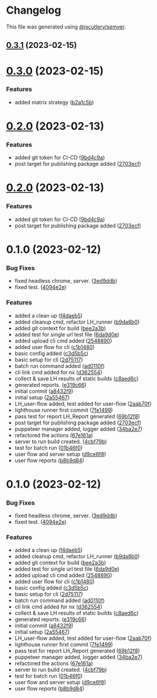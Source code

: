 # Changelog

This file was generated using [@jscutlery/semver](https://github.com/jscutlery/semver).

## [0.3.1](https://github.com/Avi98/pref-tools/compare/cli-0.3.0...cli-0.3.1) (2023-02-15)



# [0.3.0](https://github.com/Avi98/pref-tools/compare/cli-0.2.0...cli-0.3.0) (2023-02-15)


### Features

* added matrix strategy ([b2a1c5b](https://github.com/Avi98/pref-tools/commit/b2a1c5b071c02da9bde99f8594122c5ced07bae2))



# [0.2.0](https://github.com/Avi98/pref-tools/compare/cli-0.1.0...cli-0.2.0) (2023-02-13)


### Features

* added git token for CI-CD ([9bd4c9a](https://github.com/Avi98/pref-tools/commit/9bd4c9ab3b1501252fbd64161d010eb916f1f7bd))
* post target for publishing package added ([2703ecf](https://github.com/Avi98/pref-tools/commit/2703ecf940a5aa4cb39095e23bacdc333fb6ac3a))



# [0.2.0](https://github.com/Avi98/pref-tools/compare/cli-0.1.0...cli-0.2.0) (2023-02-13)


### Features

* added git token for CI-CD ([9bd4c9a](https://github.com/Avi98/pref-tools/commit/9bd4c9ab3b1501252fbd64161d010eb916f1f7bd))
* post target for publishing package added ([2703ecf](https://github.com/Avi98/pref-tools/commit/2703ecf940a5aa4cb39095e23bacdc333fb6ac3a))



# 0.1.0 (2023-02-12)


### Bug Fixes

* fixed headless chrome, server. ([3ed9ddb](https://github.com/Avi98/pref-tools/commit/3ed9ddba0cda9548f4540bed92022fbadfcad069))
* fixed test. ([4094e2e](https://github.com/Avi98/pref-tools/commit/4094e2e41b904438ab5fbbeb3069e41c156b001e))


### Features

* added a clean up ([f4daeb5](https://github.com/Avi98/pref-tools/commit/f4daeb5967cbe1b1df18ed4f11d8c1630b0284c1))
* added cleanup cmd, refactor LH_runner ([b9da8b0](https://github.com/Avi98/pref-tools/commit/b9da8b0db7924a4f78c79ba2bc2e63998e6c9488))
* added git context for build ([bee2a3b](https://github.com/Avi98/pref-tools/commit/bee2a3b8de5e8fa6543e5ca7cf64a4acd7eb8984))
* added test for single url test file ([6da9d0e](https://github.com/Avi98/pref-tools/commit/6da9d0e957b3d9f5a23c5cbf8a36dee8f4903110))
* added upload cli cmd added ([2548890](https://github.com/Avi98/pref-tools/commit/254889093fc58ff132183276eb2eb312cb03c20b))
* added user flow for cli ([c1b1480](https://github.com/Avi98/pref-tools/commit/c1b14809ddd45195b9a3ef70d4543510df67f5df))
* basic config added ([c3d5b5c](https://github.com/Avi98/pref-tools/commit/c3d5b5cc31a5ba342f42e5ad74ea7ac22bb8b6bf))
* basic setup for cli ([2d75117](https://github.com/Avi98/pref-tools/commit/2d751174254fc50c3cb34e04a13bc758fe36eff1))
* batch run command added ([ad0110f](https://github.com/Avi98/pref-tools/commit/ad0110fc8702a5d84172b3c982bfd3e9e04f7a90))
* cli link cmd added for nx ([d362554](https://github.com/Avi98/pref-tools/commit/d36255482649a63f1df1f1be916e198d9f87b1db))
* collect & save LH results of static builds ([c8aed6c](https://github.com/Avi98/pref-tools/commit/c8aed6c5bc2a02fb4bab9ab3817b2cc91e6e4967))
* generated reports. ([e319c66](https://github.com/Avi98/pref-tools/commit/e319c66f492467c64e2fe55fd7a836cc03001bf3))
* initial commit ([a8432f9](https://github.com/Avi98/pref-tools/commit/a8432f9af8552af2f03fb0520c33814685ff0984))
* initial setup ([2a55467](https://github.com/Avi98/pref-tools/commit/2a55467439688c9bffbe5b1af54a7f6a69e4ffbf))
* LH_user-flow added, test added for user-flow ([2aab70f](https://github.com/Avi98/pref-tools/commit/2aab70f7e738c17abaab0c6185673665b256c5e9))
* lighthouse runner first commit ([7fe1499](https://github.com/Avi98/pref-tools/commit/7fe149947a03e2540b778f9bb8dedc596b5f6c62))
* pass test for report LH_Report generated ([69b12f8](https://github.com/Avi98/pref-tools/commit/69b12f819b7c6f82ba12ec9b28e7ed9dc3ea3deb))
* post target for publishing package added ([2703ecf](https://github.com/Avi98/pref-tools/commit/2703ecf940a5aa4cb39095e23bacdc333fb6ac3a))
* puppeteer manager added, logger added ([34ba2e7](https://github.com/Avi98/pref-tools/commit/34ba2e77f464a4ed183b47dad40a5d50a96b199f))
* refactored the actions ([67e161a](https://github.com/Avi98/pref-tools/commit/67e161a904c266d13b32390a1655e5385b0f9e58))
* server to run build created. ([4cbf79b](https://github.com/Avi98/pref-tools/commit/4cbf79bb9e5e2a8686479a03f4aed5c7b799616a))
* test for batch run ([01b46f0](https://github.com/Avi98/pref-tools/commit/01b46f0f2ffe7f0729ab06d2feb5c49ede758573))
* user flow and server setup ([d9ce6f8](https://github.com/Avi98/pref-tools/commit/d9ce6f8938397fb4ef1d6399753b1e17b4c827f7))
* user flow reports ([b8b9d84](https://github.com/Avi98/pref-tools/commit/b8b9d84223582ece3d46b99b898969342a032211))



# 0.1.0 (2023-02-12)


### Bug Fixes

* fixed headless chrome, server. ([3ed9ddb](https://github.com/Avi98/pref-tools/commit/3ed9ddba0cda9548f4540bed92022fbadfcad069))
* fixed test. ([4094e2e](https://github.com/Avi98/pref-tools/commit/4094e2e41b904438ab5fbbeb3069e41c156b001e))


### Features

* added a clean up ([f4daeb5](https://github.com/Avi98/pref-tools/commit/f4daeb5967cbe1b1df18ed4f11d8c1630b0284c1))
* added cleanup cmd, refactor LH_runner ([b9da8b0](https://github.com/Avi98/pref-tools/commit/b9da8b0db7924a4f78c79ba2bc2e63998e6c9488))
* added git context for build ([bee2a3b](https://github.com/Avi98/pref-tools/commit/bee2a3b8de5e8fa6543e5ca7cf64a4acd7eb8984))
* added test for single url test file ([6da9d0e](https://github.com/Avi98/pref-tools/commit/6da9d0e957b3d9f5a23c5cbf8a36dee8f4903110))
* added upload cli cmd added ([2548890](https://github.com/Avi98/pref-tools/commit/254889093fc58ff132183276eb2eb312cb03c20b))
* added user flow for cli ([c1b1480](https://github.com/Avi98/pref-tools/commit/c1b14809ddd45195b9a3ef70d4543510df67f5df))
* basic config added ([c3d5b5c](https://github.com/Avi98/pref-tools/commit/c3d5b5cc31a5ba342f42e5ad74ea7ac22bb8b6bf))
* basic setup for cli ([2d75117](https://github.com/Avi98/pref-tools/commit/2d751174254fc50c3cb34e04a13bc758fe36eff1))
* batch run command added ([ad0110f](https://github.com/Avi98/pref-tools/commit/ad0110fc8702a5d84172b3c982bfd3e9e04f7a90))
* cli link cmd added for nx ([d362554](https://github.com/Avi98/pref-tools/commit/d36255482649a63f1df1f1be916e198d9f87b1db))
* collect & save LH results of static builds ([c8aed6c](https://github.com/Avi98/pref-tools/commit/c8aed6c5bc2a02fb4bab9ab3817b2cc91e6e4967))
* generated reports. ([e319c66](https://github.com/Avi98/pref-tools/commit/e319c66f492467c64e2fe55fd7a836cc03001bf3))
* initial commit ([a8432f9](https://github.com/Avi98/pref-tools/commit/a8432f9af8552af2f03fb0520c33814685ff0984))
* initial setup ([2a55467](https://github.com/Avi98/pref-tools/commit/2a55467439688c9bffbe5b1af54a7f6a69e4ffbf))
* LH_user-flow added, test added for user-flow ([2aab70f](https://github.com/Avi98/pref-tools/commit/2aab70f7e738c17abaab0c6185673665b256c5e9))
* lighthouse runner first commit ([7fe1499](https://github.com/Avi98/pref-tools/commit/7fe149947a03e2540b778f9bb8dedc596b5f6c62))
* pass test for report LH_Report generated ([69b12f8](https://github.com/Avi98/pref-tools/commit/69b12f819b7c6f82ba12ec9b28e7ed9dc3ea3deb))
* puppeteer manager added, logger added ([34ba2e7](https://github.com/Avi98/pref-tools/commit/34ba2e77f464a4ed183b47dad40a5d50a96b199f))
* refactored the actions ([67e161a](https://github.com/Avi98/pref-tools/commit/67e161a904c266d13b32390a1655e5385b0f9e58))
* server to run build created. ([4cbf79b](https://github.com/Avi98/pref-tools/commit/4cbf79bb9e5e2a8686479a03f4aed5c7b799616a))
* test for batch run ([01b46f0](https://github.com/Avi98/pref-tools/commit/01b46f0f2ffe7f0729ab06d2feb5c49ede758573))
* user flow and server setup ([d9ce6f8](https://github.com/Avi98/pref-tools/commit/d9ce6f8938397fb4ef1d6399753b1e17b4c827f7))
* user flow reports ([b8b9d84](https://github.com/Avi98/pref-tools/commit/b8b9d84223582ece3d46b99b898969342a032211))
